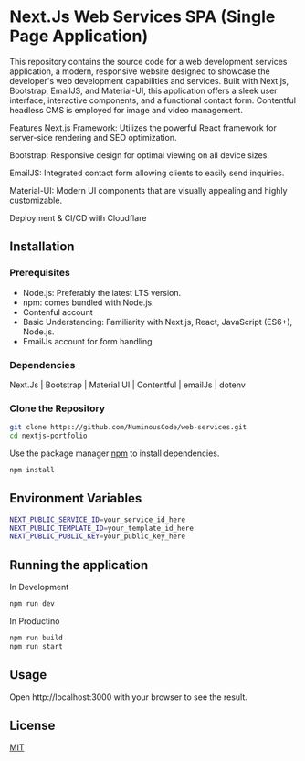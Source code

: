 #  Next.Js Web Services SPA (Single Page Application)

This repository contains the source code for a web development services application, a modern, responsive website designed to showcase the developer's web development capabilities and services. Built with Next.js, Bootstrap, EmailJS, and Material-UI, this application offers a sleek user interface, interactive components, and a functional contact form. Contentful headless CMS is employed for
image and video management.  

Features
Next.js Framework: Utilizes the powerful React framework for server-side rendering and SEO optimization.

Bootstrap: Responsive design for optimal viewing on all device sizes.

EmailJS: Integrated contact form allowing clients to easily send inquiries.

Material-UI: Modern UI components that are visually appealing and highly customizable.

Deployment & CI/CD with Cloudflare 

## Installation

### Prerequisites

* Node.js: Preferably the latest LTS version. 
* npm: comes bundled with Node.js.
* Contenful account
* Basic Understanding: Familiarity with Next.js, React, JavaScript (ES6+), Node.js.
* EmailJs account for form handling


### Dependencies 

Next.Js | Bootstrap | Material UI | Contentful | emailJs | dotenv


### Clone the Repository

```bash
git clone https://github.com/NuminousCode/web-services.git
cd nextjs-portfolio
```
Use the package manager [npm](https://www.npmjs.com/) to install dependencies.

```bash
npm install 
```
## Environment Variables
```bash
NEXT_PUBLIC_SERVICE_ID=your_service_id_here
NEXT_PUBLIC_TEMPLATE_ID=your_template_id_here
NEXT_PUBLIC_PUBLIC_KEY=your_public_key_here
```
## Running the application
In Development
```bash
npm run dev
```
In Productino
```bash
npm run build
npm run start
```

## Usage

Open http://localhost:3000 with your browser to see the result.

## License

[MIT](https://choosealicense.com/licenses/mit/)